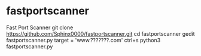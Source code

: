 # fastportscanner
Fast Port Scanner
git clone https://github.com/Sphinx0000/fastportscanner.git
cd fastportscanner
gedit fastportscanner.py
target = 'www.???????.com'
ctrl+s
python3 fastportscanner.py
